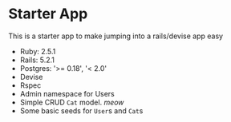 # Starter App

This is a starter app to make jumping into a rails/devise app easy

- Ruby: 2.5.1
- Rails: 5.2.1
- Postgres: '>= 0.18', '< 2.0'
- Devise
- Rspec
- Admin namespace for Users
- Simple CRUD `Cat` model. _meow_
- Some basic seeds for `User`s and `Cat`s

